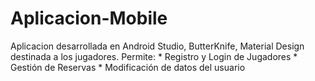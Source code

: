 # Aplicacion-Mobile
Aplicacion desarrollada en Android Studio, ButterKnife, Material Design destinada a los jugadores.
Permite:
	* Registro y Login de Jugadores
	* Gestión de Reservas
	* Modificación de datos del usuario
	
	